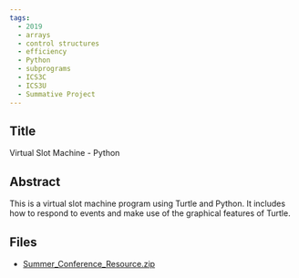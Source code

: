 ```yaml
---
tags:
  - 2019
  - arrays
  - control structures
  - efficiency
  - Python
  - subprograms
  - ICS3C
  - ICS3U
  - Summative Project
---
```

    
## Title

Virtual Slot Machine - Python

## Abstract

This is a virtual slot machine program using Turtle and Python. It includes how to respond to events and make use of the graphical features of Turtle.

## Files

- [Summer_Conference_Resource.zip](https://www.russellgordon.ca/acse/cemc-cse-resources/resources/2019/John_Osborne/Summer_Conference_Resource.zip)
